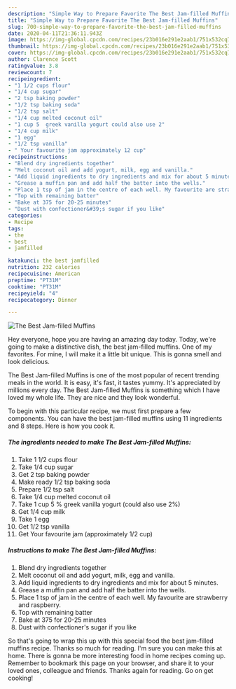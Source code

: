 ```yaml
---
description: "Simple Way to Prepare Favorite The Best Jam-filled Muffins"
title: "Simple Way to Prepare Favorite The Best Jam-filled Muffins"
slug: 700-simple-way-to-prepare-favorite-the-best-jam-filled-muffins
date: 2020-04-11T21:36:11.943Z
image: https://img-global.cpcdn.com/recipes/23b016e291e2aab1/751x532cq70/the-best-jam-filled-muffins-recipe-main-photo.jpg
thumbnail: https://img-global.cpcdn.com/recipes/23b016e291e2aab1/751x532cq70/the-best-jam-filled-muffins-recipe-main-photo.jpg
cover: https://img-global.cpcdn.com/recipes/23b016e291e2aab1/751x532cq70/the-best-jam-filled-muffins-recipe-main-photo.jpg
author: Clarence Scott
ratingvalue: 3.8
reviewcount: 7
recipeingredient:
- "1 1/2 cups flour"
- "1/4 cup sugar"
- "2 tsp baking powder"
- "1/2 tsp baking soda"
- "1/2 tsp salt"
- "1/4 cup melted coconut oil"
- "1 cup 5  greek vanilla yogurt could also use 2"
- "1/4 cup milk"
- "1 egg"
- "1/2 tsp vanilla"
- " Your favourite jam approximately 12 cup"
recipeinstructions:
- "Blend dry ingredients together"
- "Melt coconut oil and add yogurt, milk, egg and vanilla."
- "Add liquid ingredients to dry ingredients and mix for about 5 minutes."
- "Grease a muffin pan and add half the batter into the wells."
- "Place 1 tsp of jam in the centre of each well. My favourite are strawberry and raspberry."
- "Top with remaining batter"
- "Bake at 375 for 20-25 minutes"
- "Dust with confectioner&#39;s sugar if you like"
categories:
- Recipe
tags:
- the
- best
- jamfilled

katakunci: the best jamfilled 
nutrition: 232 calories
recipecuisine: American
preptime: "PT31M"
cooktime: "PT31M"
recipeyield: "4"
recipecategory: Dinner

---
```



![The Best Jam-filled Muffins](https://img-global.cpcdn.com/recipes/23b016e291e2aab1/751x532cq70/the-best-jam-filled-muffins-recipe-main-photo.jpg)

Hey everyone, hope you are having an amazing day today. Today, we're going to make a distinctive dish, the best jam-filled muffins. One of my favorites. For mine, I will make it a little bit unique. This is gonna smell and look delicious.



The Best Jam-filled Muffins is one of the most popular of recent trending meals in the world. It is easy, it's fast, it tastes yummy. It's appreciated by millions every day. The Best Jam-filled Muffins is something which I have loved my whole life. They are nice and they look wonderful.


To begin with this particular recipe, we must first prepare a few components. You can have the best jam-filled muffins using 11 ingredients and 8 steps. Here is how you cook it.

<!--inarticleads1-->

##### The ingredients needed to make The Best Jam-filled Muffins:

1. Take 1 1/2 cups flour
1. Take 1/4 cup sugar
1. Get 2 tsp baking powder
1. Make ready 1/2 tsp baking soda
1. Prepare 1/2 tsp salt
1. Take 1/4 cup melted coconut oil
1. Take 1 cup 5 % greek vanilla yogurt (could also use 2%)
1. Get 1/4 cup milk
1. Take 1 egg
1. Get 1/2 tsp vanilla
1. Get  Your favourite jam (approximately 1/2 cup)




<!--inarticleads2-->

##### Instructions to make The Best Jam-filled Muffins:

1. Blend dry ingredients together
1. Melt coconut oil and add yogurt, milk, egg and vanilla.
1. Add liquid ingredients to dry ingredients and mix for about 5 minutes.
1. Grease a muffin pan and add half the batter into the wells.
1. Place 1 tsp of jam in the centre of each well. My favourite are strawberry and raspberry.
1. Top with remaining batter
1. Bake at 375 for 20-25 minutes
1. Dust with confectioner&#39;s sugar if you like




So that's going to wrap this up with this special food the best jam-filled muffins recipe. Thanks so much for reading. I'm sure you can make this at home. There is gonna be more interesting food in home recipes coming up. Remember to bookmark this page on your browser, and share it to your loved ones, colleague and friends. Thanks again for reading. Go on get cooking!
